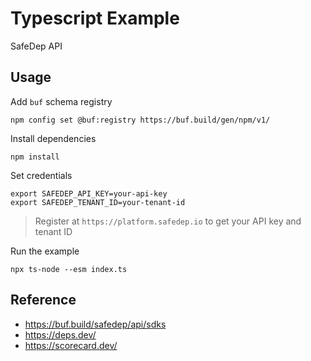 # Typescript Example
SafeDep API

## Usage

Add `buf` schema registry

```shell
npm config set @buf:registry https://buf.build/gen/npm/v1/
```

Install dependencies

```shell
npm install
```

Set credentials

```shell
export SAFEDEP_API_KEY=your-api-key
export SAFEDEP_TENANT_ID=your-tenant-id
```

> Register at `https://platform.safedep.io` to get your API key and tenant ID

Run the example

```shell
npx ts-node --esm index.ts
```

## Reference

- https://buf.build/safedep/api/sdks
- https://deps.dev/
- https://scorecard.dev/
